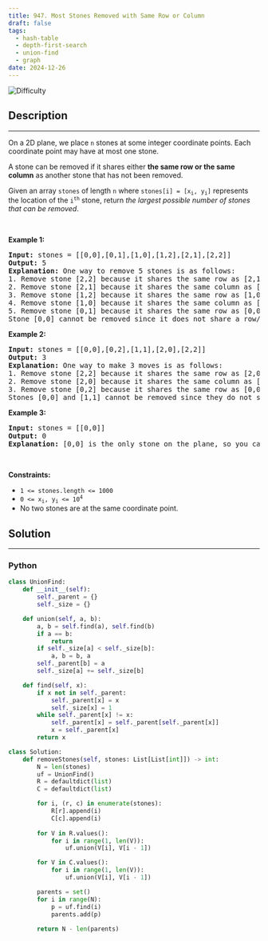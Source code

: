 ```yaml
---
title: 947. Most Stones Removed with Same Row or Column
draft: false
tags: 
  - hash-table
  - depth-first-search
  - union-find
  - graph
date: 2024-12-26
---
```


![Difficulty](https://img.shields.io/badge/Difficulty-Medium-blue.svg)

## Description

---
<p>On a 2D plane, we place <code>n</code> stones at some integer coordinate points. Each coordinate point may have at most one stone.</p>

<p>A stone can be removed if it shares either <strong>the same row or the same column</strong> as another stone that has not been removed.</p>

<p>Given an array <code>stones</code> of length <code>n</code> where <code>stones[i] = [x<sub>i</sub>, y<sub>i</sub>]</code> represents the location of the <code>i<sup>th</sup></code> stone, return <em>the largest possible number of stones that can be removed</em>.</p>

<p>&nbsp;</p>
<p><strong class="example">Example 1:</strong></p>

<pre>
<strong>Input:</strong> stones = [[0,0],[0,1],[1,0],[1,2],[2,1],[2,2]]
<strong>Output:</strong> 5
<strong>Explanation:</strong> One way to remove 5 stones is as follows:
1. Remove stone [2,2] because it shares the same row as [2,1].
2. Remove stone [2,1] because it shares the same column as [0,1].
3. Remove stone [1,2] because it shares the same row as [1,0].
4. Remove stone [1,0] because it shares the same column as [0,0].
5. Remove stone [0,1] because it shares the same row as [0,0].
Stone [0,0] cannot be removed since it does not share a row/column with another stone still on the plane.
</pre>

<p><strong class="example">Example 2:</strong></p>

<pre>
<strong>Input:</strong> stones = [[0,0],[0,2],[1,1],[2,0],[2,2]]
<strong>Output:</strong> 3
<strong>Explanation:</strong> One way to make 3 moves is as follows:
1. Remove stone [2,2] because it shares the same row as [2,0].
2. Remove stone [2,0] because it shares the same column as [0,0].
3. Remove stone [0,2] because it shares the same row as [0,0].
Stones [0,0] and [1,1] cannot be removed since they do not share a row/column with another stone still on the plane.
</pre>

<p><strong class="example">Example 3:</strong></p>

<pre>
<strong>Input:</strong> stones = [[0,0]]
<strong>Output:</strong> 0
<strong>Explanation:</strong> [0,0] is the only stone on the plane, so you cannot remove it.
</pre>

<p>&nbsp;</p>
<p><strong>Constraints:</strong></p>

<ul>
	<li><code>1 &lt;= stones.length &lt;= 1000</code></li>
	<li><code>0 &lt;= x<sub>i</sub>, y<sub>i</sub> &lt;= 10<sup>4</sup></code></li>
	<li>No two stones are at the same coordinate point.</li>
</ul>


## Solution

---
### Python
``` py title='most-stones-removed-with-same-row-or-column'
class UnionFind:
    def __init__(self):
        self._parent = {}
        self._size = {}

    def union(self, a, b):
        a, b = self.find(a), self.find(b)
        if a == b:
            return
        if self._size[a] < self._size[b]:
            a, b = b, a
        self._parent[b] = a
        self._size[a] += self._size[b]

    def find(self, x):
        if x not in self._parent:
            self._parent[x] = x
            self._size[x] = 1
        while self._parent[x] != x:
            self._parent[x] = self._parent[self._parent[x]]
            x = self._parent[x]
        return x

class Solution:
    def removeStones(self, stones: List[List[int]]) -> int:
        N = len(stones)
        uf = UnionFind()
        R = defaultdict(list)
        C = defaultdict(list)

        for i, (r, c) in enumerate(stones):
            R[r].append(i)
            C[c].append(i)
        
        for V in R.values():
            for i in range(1, len(V)):
                uf.union(V[i], V[i - 1])

        for V in C.values():
            for i in range(1, len(V)):
                uf.union(V[i], V[i - 1])       

        parents = set()
        for i in range(N):
            p = uf.find(i)
            parents.add(p)
        
        return N - len(parents)

```

